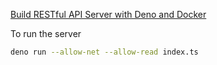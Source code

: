 [Build RESTful API Server with Deno and Docker](https://www.345tool.com/blog/build-restful-api-server-with-deno-and-docker)

To run the server
```bash
deno run --allow-net --allow-read index.ts
```
